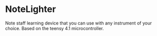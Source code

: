 # NoteLighter
Note staff learning device that you can use with any instrument of your choice. Based on the teensy 4.1 microcontroller.
